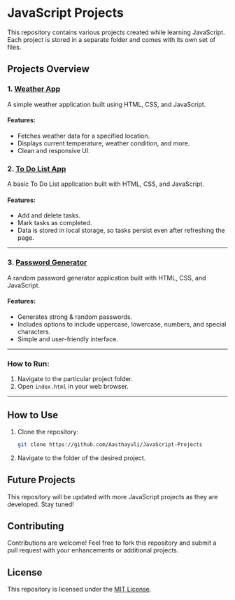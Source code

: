 # JavaScript Projects

This repository contains various projects created while learning JavaScript. Each project is stored in a separate folder and comes with its own set of files.

## Projects Overview

### 1. [Weather App](./WeatherApp/)

A simple weather application built using HTML, CSS, and JavaScript.

#### Features:

- Fetches weather data for a specified location.
- Displays current temperature, weather condition, and more.
- Clean and responsive UI.

### 2. [To Do List App](./ToDoListApp/)

A basic To Do List application built with HTML, CSS, and JavaScript.

#### Features:

- Add and delete tasks.
- Mark tasks as completed.
- Data is stored in local storage, so tasks persist even after refreshing the page.

---

### 3. [Password Generator](./PasswordGenerator/)

A random password generator application built with HTML, CSS, and JavaScript.

#### Features:

- Generates strong & random passwords.
- Includes options to include uppercase, lowercase, numbers, and special characters.
- Simple and user-friendly interface.

---

### How to Run:

1. Navigate to the particular project folder.
2. Open `index.html` in your web browser.

---

## How to Use

1. Clone the repository:
   ```bash
   git clone https://github.com/Aasthayuli/JavaScript-Projects
   ```
2. Navigate to the folder of the desired project.

## Future Projects

This repository will be updated with more JavaScript projects as they are developed. Stay tuned!

## Contributing

Contributions are welcome! Feel free to fork this repository and submit a pull request with your enhancements or additional projects.

## License

This repository is licensed under the [MIT License]().
